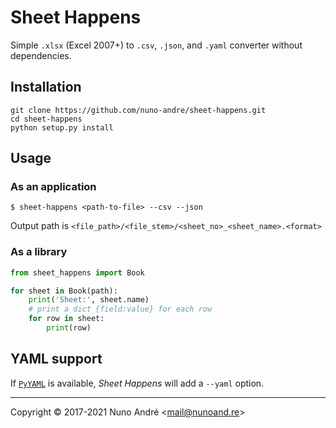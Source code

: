 # Sheet Happens

Simple `.xlsx` (Excel 2007+) to `.csv`, `.json`, and `.yaml` converter without
dependencies.

## Installation
```
git clone https://github.com/nuno-andre/sheet-happens.git
cd sheet-happens
python setup.py install
```

## Usage
### As an application

```
$ sheet-happens <path-to-file> --csv --json
```

Output path is `<file_path>/<file_stem>/<sheet_no>_<sheet_name>.<format>`

### As a library

```python
from sheet_happens import Book

for sheet in Book(path):
    print('Sheet:', sheet.name)
    # print a dict {field:value} for each row
    for row in sheet:
        print(row)
```

## YAML support

If [`PyYAML`][0] is available, _Sheet Happens_ will add a `--yaml` option.

---
Copyright &copy; 2017-2021 Nuno André <<mail@nunoand.re>>

[0]: https://github.com/yaml/pyyaml
